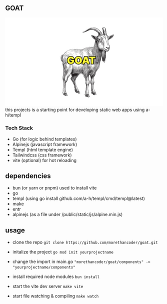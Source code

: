 ## GOAT  
![Banner](thumb.png)
this projects is a starting point for developing static web apps using a-h/templ

### Tech Stack
- Go (for logic behind templates)
- Alpinejs (javascript framework)
- Templ (html template engine)
- Tailwindcss (css framework)
- vite (optional) for hot reloading


## dependencies
- bun (or yarn or pnpm) used to install vite
- go 
- templ (using go install github.com/a-h/templ/cmd/templ@latest)
- make 
- entr
- alpinejs (as a file under /public/static/js/alpine.min.js)



## usage
- clone the repo
```git clone https://github.com/morethancoder/goat.git```

- initalize the project
```go mod init yourprojectname```

- change the import in main.go 
``` "morethancoder/goat/components" -> "yourprojectname/components" ```

- install required node modules
```bun install```

- start the vite dev server 
```make vite```

- start file watching & compiling
```make watch```

